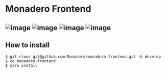 # Monadero Frontend
![image](https://img.shields.io/badge/Vue%20js-35495E?style=for-the-badge&logo=vuedotjs&logoColor=4FC08D)
![image](https://img.shields.io/badge/Vercel-000000?style=for-the-badge&logo=vercel&logoColor=white)
![image](https://img.shields.io/badge/Yarn-2C8EBB?style=for-the-badge&logo=yarn&logoColor=white)
![image](https://img.shields.io/badge/Cypress-17202C?style=for-the-badge&logo=cypress&logoColor=white)
---
## How to install
```
$ git clone git@github.com:Monadero/monadero-frontend.git -b develop
$ cd monadero-frontend
$ yarn install
```